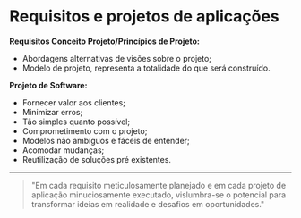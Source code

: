 # Requisitos e projetos de aplicações

**Requisitos Conceito Projeto/Princípios de Projeto:**

- Abordagens alternativas de visões sobre o projeto;
- Modelo de projeto, representa a totalidade do que será construído.

**Projeto de Software:**

- Fornecer valor aos clientes;
- Minimizar erros;
- Tão simples quanto possível;
- Comprometimento com o projeto;
- Modelos não ambíguos e fáceis de entender;
- Acomodar mudanças;
- Reutilização de soluções pré existentes.

---

> "Em cada requisito meticulosamente planejado e em cada projeto de aplicação minuciosamente executado, vislumbra-se o potencial para transformar ideias em realidade e desafios em oportunidades."
